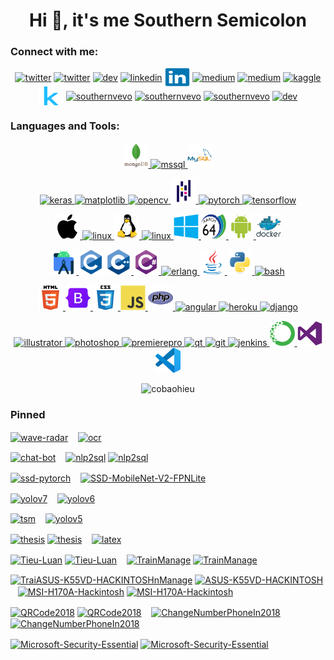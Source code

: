 <h1 align="center">Hi 👋, it's me Southern Semicolon</h1>

<h3 align="left">Connect with me:</h3>

<p align="center">
  <a href="https://twitter.com/cobaohieu#gh-light-mode-only" target="blank"><img align="center" src="http://qlvbdh.thainguyen.gov.vn/mobile/fontawesome/svgs/brands/twitter.svg#gh-light-mode-only" alt="twitter" height="30" width="40" /></a>
  <a href="https://twitter.com/cobaohieu#gh-dark-mode-only" target="blank"><img align="center" src="https://cdn.worldvectorlogo.com/logos/twitter-6.svg#gh-dark-mode-only" alt="twitter" height="30" width="40" /></a>
  <a href="https://dev.to/cobaohieu" target="blank"><img align="center" src="https://cdn.jsdelivr.net/npm/simple-icons@3.0.1/icons/dev-dot-to.svg" alt="dev" height="30" width="40" /></a>
  <a href="https://linkedin.com/in/cobaohieu#gh-light-mode-only" target="blank"><img align="center" src="http://qlvbdh.thainguyen.gov.vn/mobile/fontawesome/svgs/brands/linkedin-in.svg#gh-light-mode-only" alt="linkedin" height="30" width="40" /></a>
  <a href="https://linkedin.com/in/cobaohieu#gh-dark-mode-only" target="blank"><img align="center" src="https://github.com/devicons/devicon/blob/master/icons/linkedin/linkedin-original.svg#gh-dark-mode-only" alt="linkedin" height="30" width="40" /></a>
  <a href="https://medium.com/@cobaohieu#gh-light-mode-only" target="blank"><img align="center" src="https://cdn.worldvectorlogo.com/logos/medium-4.svg#gh-light-mode-only" alt="medium" height="30" width="40" /></a>
  <a href="https://medium.com/@cobaohieu#gh-dark-mode-only" target="blank"><img align="center" src="https://img.icons8.com/color-glass/240/medium-logo.png#gh-dark-mode-only" alt="medium" height="30" width="40" /></a>
  <a href="https://kaggle.com/cobaohieu#gh-light-mode-only" target="blank"><img align="center" src="http://qlvbdh.thainguyen.gov.vn/mobile/fontawesome/svgs/brands/kaggle.svg#gh-light-mode-only" alt="kaggle" height="30" width="40" /></a>
  <a href="https://kaggle.com/cobaohieu#gh-dark-mode-only" target="blank"><img align="center" src="https://github.com/devicons/devicon/blob/master/icons/kaggle/kaggle-original.svg#gh-dark-mode-only" alt="kaggle" height="30" width="40" /></a>
  <a href="https://fb.com/southernvevo#gh-light-mode-only" target="blank"><img align="center" src="http://qlvbdh.thainguyen.gov.vn/mobile/fontawesome/svgs/brands/facebook-f.svg#gh-light-mode-only" alt="southernvevo" height="30" width="40" /></a>
  <a href="https://fb.com/southernvevo#gh-dark-mode-only" target="blank"><img align="center" src="https://www.svgrepo.com/show/183607/facebook.svg#gh-dark-mode-only" alt="southernvevo" height="30" width="40" /></a>
  <a href="https://www.youtube.com/c/southernvevo#gh-light-mode-only" target="blank"><img align="center" src="http://qlvbdh.thainguyen.gov.vn/mobile/fontawesome/svgs/brands/youtube.svg#gh-light-mode-only" alt="southernvevo" height="30" width="40" /></a>
  <a href="https://www.youtube.com/c/southernvevo#gh-dark-mode-only" target="blank"><img align="center" alt="dev" height="30" width="40" src="https://www.logo.wine/a/logo/YouTube/YouTube-Icon-Full-Color-Logo.wine.svg#gh-dark-mode-only" /></a>

</p>

<h3 align="left">Languages and Tools:</h3>

<p align="center">
  <a href="https://www.mongodb.com/" target="_blank" rel="noreferrer"> <img src="https://raw.githubusercontent.com/devicons/devicon/master/icons/mongodb/mongodb-original-wordmark.svg" alt="mongodb" width="40" height="40"/> </a>
  <a href="https://www.microsoft.com/en-us/sql-server" target="_blank" rel="noreferrer"> <img src="https://www.svgrepo.com/show/303229/microsoft-sql-server-logo.svg" alt="mssql" width="40" height="40"/> </a>
  <a href="https://www.mysql.com/" target="_blank" rel="noreferrer"> <img src="https://raw.githubusercontent.com/devicons/devicon/master/icons/mysql/mysql-original-wordmark.svg" alt="mysql" width="40" height="40"/> </a>
</p>
<p align="center">
  <a href="https://keras.io/" target="_blank" rel="noreferrer"> <img src="https://upload.wikimedia.org/wikipedia/commons/a/ae/Keras_logo.svg" alt="keras" width="40" height="40"/> </a>
  <a href="https://matplotlib.org/" target="_blank" rel="noreferrer"> <img src="https://matplotlib.org/stable/_images/sphx_glr_logos2_001.png" alt="matplotlib" width="40" height="40"/> </a>
  <a href="https://opencv.org/" target="_blank" rel="noreferrer"> <img src="https://www.vectorlogo.zone/logos/opencv/opencv-icon.svg" alt="opencv" width="40" height="40"/> </a>
  <a href="https://pandas.pydata.org/" target="_blank" rel="noreferrer"> <img src="https://raw.githubusercontent.com/devicons/devicon/master/icons/pandas/pandas-original.svg" alt="pandas" width="40" height="40"/> </a>
  <a href="https://pytorch.org/" target="_blank" rel="noreferrer"> <img src="https://www.vectorlogo.zone/logos/pytorch/pytorch-icon.svg" alt="pytorch" width="40" height="40"/> </a>
  <a href="https://www.tensorflow.org" target="_blank" rel="noreferrer"> <img src="https://www.vectorlogo.zone/logos/tensorflow/tensorflow-icon.svg" alt="tensorflow" width="40" height="40"/> </a>
</p>
<p align="center">
  <a href="https://www.apple.com/macos/#gh-light-mode-only" target="_blank" rel="noreferrer"> <img src="https://raw.githubusercontent.com/devicons/devicon/master/icons/apple/apple-original.svg#gh-light-mode-only" alt="linux" width="40" height="40"/> </a>
  <a href="https://www.apple.com/macos/#gh-dark-mode-only" target="_blank" rel="noreferrer"> <img src="https://cdn.worldvectorlogo.com/logos/apple1.svg#gh-dark-mode-only" alt="linux" width="40" height="40"/> </a>
  <a href="https://www.linux.org/" target="_blank" rel="noreferrer"> <img src="https://raw.githubusercontent.com/devicons/devicon/master/icons/linux/linux-original.svg" alt="linux" width="40" height="40"/> </a>
  <a href="https://www.windows.com/#gh-light-mode-only" target="_blank" rel="noreferrer"> <img src="http://qlvbdh.thainguyen.gov.vn/mobile/fontawesome/svgs/brands/windows.svg#gh-light-mode-only" alt="linux" width="40" height="40"/> </a>
  <a href="https://www.windows.com/#gh-dark-mode-only" target="_blank" rel="noreferrer"> <img src="https://github.com/devicons/devicon/blob/master/icons/windows8/windows8-original.svg#gh-dark-mode-only" alt="linux" width="40" height="40"/> </a>
  <a href="#" target="_blank" rel="noreferrer"> <img src="https://raw.githubusercontent.com/devicons/devicon/master/icons/aarch64/aarch64-original.svg" alt="aarch64" width="40" height="40"/> </a>
  <a href="https://developer.android.com" target="_blank" rel="noreferrer"> <img src="https://raw.githubusercontent.com/devicons/devicon/master/icons/android/android-original.svg" alt="android" width="40" height="40"/> </a>
  <a href="https://www.docker.com/" target="_blank" rel="noreferrer"> <img src="https://raw.githubusercontent.com/devicons/devicon/master/icons/docker/docker-original-wordmark.svg" alt="docker" width="40" height="40"/> </a>
</p>
<p align="center">
  <a href="https://developer.android.com/studio" target="_blank" rel="noreferrer"> <img src="https://raw.githubusercontent.com/devicons/devicon/master/icons/androidstudio/androidstudio-original.svg" alt="androidstudio" width="40" height="40"/> </a>
  <a href="https://www.cprogramming.com/" target="_blank" rel="noreferrer"> <img src="https://raw.githubusercontent.com/devicons/devicon/master/icons/c/c-original.svg" alt="c" width="40" height="40"/></a>
  <a href="https://www.w3schools.com/cpp/" target="_blank" rel="noreferrer"> <img src="https://raw.githubusercontent.com/devicons/devicon/master/icons/cplusplus/cplusplus-original.svg" alt="cplusplus" width="40" height="40"/> </a>
  <a href="https://www.w3schools.com/cs/" target="_blank" rel="noreferrer"> <img src="https://raw.githubusercontent.com/devicons/devicon/master/icons/csharp/csharp-original.svg" alt="csharp" width="40" height="40"/> </a>
  <a href="https://www.erlang.org/" target="_blank" rel="noreferrer"> <img src="https://www.vectorlogo.zone/logos/erlang/erlang-official.svg" alt="erlang" width="40" height="40"/> </a>
  <a href="https://www.java.com" target="_blank" rel="noreferrer"> <img src="https://raw.githubusercontent.com/devicons/devicon/master/icons/java/java-original.svg" alt="java" width="40" height="40"/> </a>
  <a href="https://www.python.org" target="_blank" rel="noreferrer"> <img src="https://raw.githubusercontent.com/devicons/devicon/master/icons/python/python-original.svg" alt="python" width="40" height="40"/> </a>
  <a href="https://www.gnu.org/software/bash/" target="_blank" rel="noreferrer"> <img src="https://upload.wikimedia.org/wikipedia/commons/4/4b/Bash_Logo_Colored.svg" alt="bash" width="40" height="40"/> </a>
</p>
<p align="center">
  <a href="https://www.w3.org/html/" target="_blank" rel="noreferrer"> <img src="https://raw.githubusercontent.com/devicons/devicon/master/icons/html5/html5-original-wordmark.svg" alt="html5" width="40" height="40"/> </a>
  <a href="hhttps://getbootstrap.com/docs/3.4/" target="_blank" rel="noreferrer"> <img src="https://raw.githubusercontent.com/devicons/devicon/master/icons/bootstrap/bootstrap-original.svg" alt="bootstrap" width="40" height="40"/> </a>
  <a href="https://www.w3schools.com/css/" target="_blank" rel="noreferrer"> <img src="https://raw.githubusercontent.com/devicons/devicon/master/icons/css3/css3-original-wordmark.svg" alt="css3" width="40" height="40"/> </a>
  <a href="https://developer.mozilla.org/en-US/docs/Web/JavaScript" target="_blank" rel="noreferrer"> <img src="https://raw.githubusercontent.com/devicons/devicon/master/icons/javascript/javascript-original.svg" alt="javascript" width="40" height="40"/> </a>
  <a href="https://www.php.net" target="_blank" rel="noreferrer"> <img src="https://raw.githubusercontent.com/devicons/devicon/master/icons/php/php-original.svg" alt="php" width="40" height="40"/> </a>
  <a href="https://angular.io" target="_blank" rel="noreferrer"> <img src="https://angular.io/assets/images/logos/angular/angular.svg" alt="angular" width="40" height="40"/> </a>
  <a href="https://heroku.com" target="_blank" rel="noreferrer"> <img src="https://www.vectorlogo.zone/logos/heroku/heroku-icon.svg" alt="heroku" width="40" height="40"/> </a>
  <a href="https://www.djangoproject.com/" target="_blank" rel="noreferrer"> <img src="https://cdn.worldvectorlogo.com/logos/django.svg" alt="django" width="40" height="40"/> </a>
</p>
<p align="center">
  <a href="https://www.adobe.com/in/products/illustrator.html" target="_blank" rel="noreferrer"> <img src="https://www.adobe.com/content/dam/cc/icons/illustrator.svg" alt="illustrator" width="40" height="40"/> </a>
  <a href="https://www.photoshop.com/en" target="_blank" rel="noreferrer"> <img src="https://www.adobe.com/content/dam/shared/images/product-icons/svg/photoshop.svg" alt="photoshop" width="40" height="40"/> </a>
  <a href="https://www.adobe.com/products/premiere.html" target="_blank" rel="noreferrer"> <img src="https://www.adobe.com/content/dam/acom/one-console/icons_rebrand/pr_appicon.svg" alt="premierepro" width="40" height="40"/> </a>
  <a href="https://www.qt.io/" target="_blank" rel="noreferrer"> <img src="https://upload.wikimedia.org/wikipedia/commons/0/0b/Qt_logo_2016.svg" alt="qt" width="40" height="40"/> </a>
  <a href="https://git-scm.com/" target="_blank" rel="noreferrer"> <img src="https://www.vectorlogo.zone/logos/git-scm/git-scm-icon.svg" alt="git" width="40" height="40"/> </a>
  <a href="https://www.jenkins.io" target="_blank" rel="noreferrer"> <img src="https://www.vectorlogo.zone/logos/jenkins/jenkins-icon.svg" alt="jenkins" width="40" height="40"/> </a>
  <a href="https://www.anaconda.com/" target="_blank" rel="noreferrer"> <img src="https://raw.githubusercontent.com/devicons/devicon/master/icons/anaconda/anaconda-original.svg" alt="anaconda" width="40" height="40"/> </a>
  <a href="https://visualstudio.microsoft.com/" target="_blank" rel="noreferrer"> <img src="https://raw.githubusercontent.com/devicons/devicon/master/icons/visualstudio/visualstudio-plain.svg" alt="visualstudio" width="40" height="40"/> </a>
  <a href="https://code.visualstudio.com/" target="_blank" rel="noreferrer"> <img src="https://raw.githubusercontent.com/devicons/devicon/master/icons/vscode/vscode-original.svg" alt="vscode" width="40" height="40"/> </a>
</p>

<p align="center"><img src="https://github-readme-stats.vercel.app/api?username=cobaohieu&count_private=true&show_icons=true&include_all_commits=true&hide_border=true&border_radius=0&locale=en&theme=transparent" alt="cobaohieu" /></p>

<h3 align="left">Pinned</h3>

<p>
  <a href="https://github.com/cobaohieu/wave-radar"><img align="center" src="https://github-readme-stats.vercel.app/api/pin/?username=cobaohieu&repo=wave-radar&theme=transparent" alt="wave-radar" /></a>
  &nbsp;&nbsp;
  <a href="https://github.com/cobaohieu/ocr"><img align="center" src="https://github-readme-stats.vercel.app/api/pin/?username=cobaohieu&repo=ocr&theme=transparent" alt="ocr" /></a>
</p>

<p>
  <a href="https://github.com/cobaohieu/chat-bot"><img align="center" src="https://github-readme-stats.vercel.app/api/pin/?username=cobaohieu&repo=chat-bot&theme=transparent" alt="chat-bot" /></a>
  &nbsp;&nbsp;
  <a href="https://github.com/cobaohieu/nlp2sql#gh-light-mode-only"><img align="center" src="https://github-readme-stats.vercel.app/api/pin/?username=cobaohieu&repo=nlp2sql&theme=default#gh-light-mode-only" alt="nlp2sql" /></a>
  <a href="https://github.com/cobaohieu/nlp2sql#gh-dark-mode-only"><img align="center" src="https://github-readme-stats.vercel.app/api/pin/?username=cobaohieu&repo=nlp2sql&theme=dark#gh-dark-mode-only" alt="nlp2sql" /></a>
</p>

<p>
  <a href="https://github.com/cobaohieu/ssd-pytorch"><img align="center" src="https://github-readme-stats.vercel.app/api/pin/?username=cobaohieu&repo=ssd-pytorch&theme=transparent" alt="ssd-pytorch" /></a>
  &nbsp;&nbsp;
  <a href="https://github.com/cobaohieu/SSD-MobileNet-V2-FPNLite"><img align="center" src="https://github-readme-stats.vercel.app/api/pin/?username=cobaohieu&repo=SSD-MobileNet-V2-FPNLite&theme=transparent" alt="SSD-MobileNet-V2-FPNLite" /></a>
</p>

<p>
  <a href="https://github.com/cobaohieu/yolov7theme=transparent"><img align="center" src="https://github-readme-stats.vercel.app/api/pin/?username=cobaohieu&repo=yolov7&theme=transparent" alt="yolov7" /></a>
  &nbsp;&nbsp;
  <a href="https://github.com/cobaohieu/yolov6theme=transparent"><img align="center" src="https://github-readme-stats.vercel.app/api/pin/?username=cobaohieu&repo=yolov6&theme=transparent" alt="yolov6" /></a>
</p>

<p>
  <a href="https://github.com/cobaohieu/tsmtheme=transparent"><img align="center" src="https://github-readme-stats.vercel.app/api/pin/?username=cobaohieu&repo=tsm&theme=transparent" alt="tsm" /></a>
  &nbsp;&nbsp;
  <a href="https://github.com/cobaohieu/yolov5theme=transparent"><img align="center" src="https://github-readme-stats.vercel.app/api/pin/?username=cobaohieu&repo=yolov5&theme=transparent" alt="yolov5" /></a>
</p>

<p>
  <a href="https://github.com/cobaohieu/thesis#gh-light-mode-only"><img align="center" src="https://github-readme-stats.vercel.app/api/pin/?username=cobaohieu&repo=thesis&theme=default#gh-light-mode-only" alt="thesis" /></a>
  <a href="https://github.com/cobaohieu/thesis#gh-dark-mode-only"><img align="center" src="https://github-readme-stats.vercel.app/api/pin/?username=cobaohieu&repo=thesis&theme=dark#gh-dark-mode-only" alt="thesis" /></a>
  &nbsp;&nbsp;
  <a href="https://github.com/cobaohieu/latex"><img align="center" src="https://github-readme-stats.vercel.app/api/pin/?username=cobaohieu&repo=latex&theme=transparent" alt="latex" /></a>
</p>

<p>
  <a href="https://github.com/cobaohieu/Tieu-Luan#gh-light-mode-only"><img align="center" src="https://github-readme-stats.vercel.app/api/pin/?username=cobaohieu&repo=Tieu-Luan&theme=default#gh-light-mode-only" alt="Tieu-Luan" /></a>
  <a href="https://github.com/cobaohieu/Tieu-Luan#gh-dark-mode-only"><img align="center" src="https://github-readme-stats.vercel.app/api/pin/?username=cobaohieu&repo=Tieu-Luan&theme=dark#gh-dark-mode-only" alt="Tieu-Luan" /></a>
  &nbsp;&nbsp;
  <a href="https://github.com/cobaohieu/TrainManage#gh-light-mode-only"><img align="center" src="https://github-readme-stats.vercel.app/api/pin/?username=cobaohieu&repo=TrainManage&theme=default#gh-light-mode-only" alt="TrainManage" /></a>
  <a href="https://github.com/cobaohieu/TrainManage#gh-dark-mode-only"><img align="center" src="https://github-readme-stats.vercel.app/api/pin/?username=cobaohieu&repo=TrainManage&theme=dark#gh-dark-mode-only" alt="TrainManage" /></a>
</p>

<p>
  <a href="https://github.com/cobaohieu/ASUS-K55VD-HACKINTOSH#gh-light-mode-only"><img align="center" src="https://github-readme-stats.vercel.app/api/pin/?username=cobaohieu&repo=ASUS-K55VD-HACKINTOSH&theme=default#gh-light-mode-only" alt="TraiASUS-K55VD-HACKINTOSHnManage"  /></a>
  <a href="https://github.com/cobaohieu/ASUS-K55VD-HACKINTOSH#gh-dark-mode-only"><img align="center" src="https://github-readme-stats.vercel.app/api/pin/?username=cobaohieu&repo=ASUS-K55VD-HACKINTOSH&theme=dark#gh-dark-mode-only" alt="ASUS-K55VD-HACKINTOSH"  /></a>
  &nbsp;&nbsp;
  <a href="https://github.com/cobaohieu/MSI-H170A-Hackintosh#gh-light-mode-only"><img align="center" src="https://github-readme-stats.vercel.app/api/pin/?username=cobaohieu&repo=MSI-H170A-Hackintosh&theme=default#gh-light-mode-only" alt="MSI-H170A-Hackintosh" /></a>
  <a href="https://github.com/cobaohieu/MSI-H170A-Hackintosh#gh-dark-mode-only"><img align="center" src="https://github-readme-stats.vercel.app/api/pin/?username=cobaohieu&repo=MSI-H170A-Hackintosh&theme=dark#gh-dark-mode-only" alt="MSI-H170A-Hackintosh" /></a>
</p>

<p>
  <a href="https://github.com/cobaohieu/QRCode2018#gh-light-mode-only"><img align="center" src="https://github-readme-stats.vercel.app/api/pin/?username=cobaohieu&repo=QRCode2018&theme=default#gh-light-mode-only" alt="QRCode2018" /></a>
  <a href="https://github.com/cobaohieu/QRCode2018#gh-dark-mode-only"><img align="center" src="https://github-readme-stats.vercel.app/api/pin/?username=cobaohieu&repo=QRCode2018&theme=dark#gh-dark-mode-only" alt="QRCode2018" /></a>
  &nbsp;&nbsp;
  <a href="https://github.com/cobaohieu/ChangeNumberPhoneIn2018#gh-light-mode-only"><img align="center" src="https://github-readme-stats.vercel.app/api/pin/?username=cobaohieu&repo=ChangeNumberPhoneIn2018" alt="ChangeNumberPhoneIn2018" /></a>
  <a href="https://github.com/cobaohieu/ChangeNumberPhoneIn2018#gh-dark-mode-only"><img align="center" src="https://github-readme-stats.vercel.app/api/pin/?username=cobaohieu&repo=ChangeNumberPhoneIn2018&theme=dark#gh-dark-mode-only" alt="ChangeNumberPhoneIn2018" /></a>
</p>

<p>
  <a href="https://github.com/cobaohieu/Microsoft-Security-Essential#gh-light-mode-only"><img align="center" src="https://github-readme-stats.vercel.app/api/pin/?username=cobaohieu&repo=Microsoft-Security-Essential&theme=default#gh-light-mode-only" alt="Microsoft-Security-Essential" /></a>
  <a href="https://github.com/cobaohieu/Microsoft-Security-Essential#gh-dark-mode-only"><img align="center" src="https://github-readme-stats.vercel.app/api/pin/?username=cobaohieu&repo=Microsoft-Security-Essential&theme=dark#gh-dark-mode-only" alt="Microsoft-Security-Essential" /></a>
</p>
